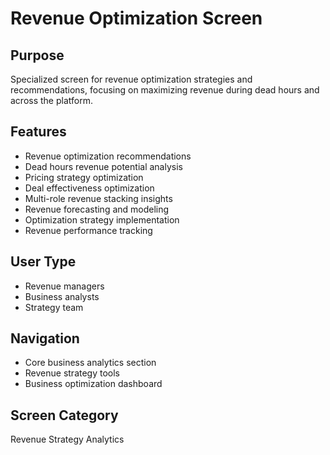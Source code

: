 # Revenue Optimization Screen

## Purpose
Specialized screen for revenue optimization strategies and recommendations, focusing on maximizing revenue during dead hours and across the platform.

## Features
- Revenue optimization recommendations
- Dead hours revenue potential analysis
- Pricing strategy optimization
- Deal effectiveness optimization
- Multi-role revenue stacking insights
- Revenue forecasting and modeling
- Optimization strategy implementation
- Revenue performance tracking

## User Type
- Revenue managers
- Business analysts
- Strategy team

## Navigation
- Core business analytics section
- Revenue strategy tools
- Business optimization dashboard

## Screen Category
Revenue Strategy Analytics
